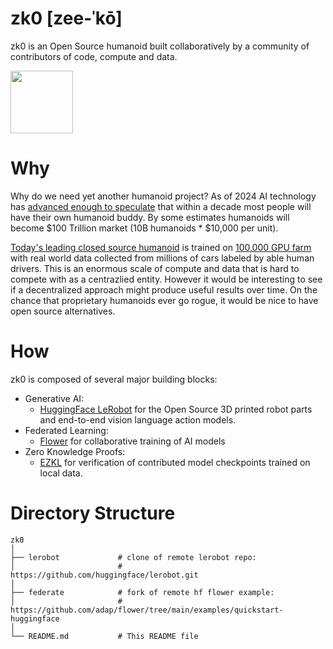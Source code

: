 # zk0 [zee-ˈkō]


zk0 is an Open Source humanoid built collaboratively by a community of contributors of code, compute and data. 

<img src="https://github.com/user-attachments/assets/9dd876a0-6668-4b9f-ad0d-94a540353418" width=100>


# Why

Why do we need yet another humanoid project? 
As of 2024 AI technology has [advanced enough to speculate](https://x.com/elonmusk/status/1786367513137233933) that within a decade most people will have their own humanoid buddy. By some estimates humanoids will become $100 Trillion market (10B humanoids * $10,000 per unit).

[Today's leading closed source humanoid](https://x.com/Tesla_Optimus/status/1846294753144361371) is trained on [100,000 GPU farm](https://nvidianews.nvidia.com/news/spectrum-x-ethernet-networking-xai-colossus) with real world data collected from millions of cars labeled by able human drivers. 
This is an enormous scale of compute and data that is hard to compete with as a centrazlied entity. 
However it would be interesting to see if a decentralized approach might produce useful results over time.
On the chance that proprietary humanoids ever go rogue, it would be nice to have open source alternatives.

# How

zk0 is composed of several major building blocks:
- Generative AI: 
  * [HuggingFace LeRobot](https://huggingface.co/lerobot) for the Open Source 3D printed robot parts and end-to-end vision language action models.
- Federated Learning: 
  * [Flower](https://flower.ai/) for collaborative training of AI models
- Zero Knowledge Proofs: 
  * [EZKL](https://ezkl.xyz/) for verification of contributed model checkpoints trained on local data.


# Directory Structure

```shell
zk0
│
├── lerobot             # clone of remote lerobot repo: 
│                       #    https://github.com/huggingface/lerobot.git
│
├── federate            # fork of remote hf flower example: 
│                       #     https://github.com/adap/flower/tree/main/examples/quickstart-huggingface
│
└── README.md           # This README file
```

